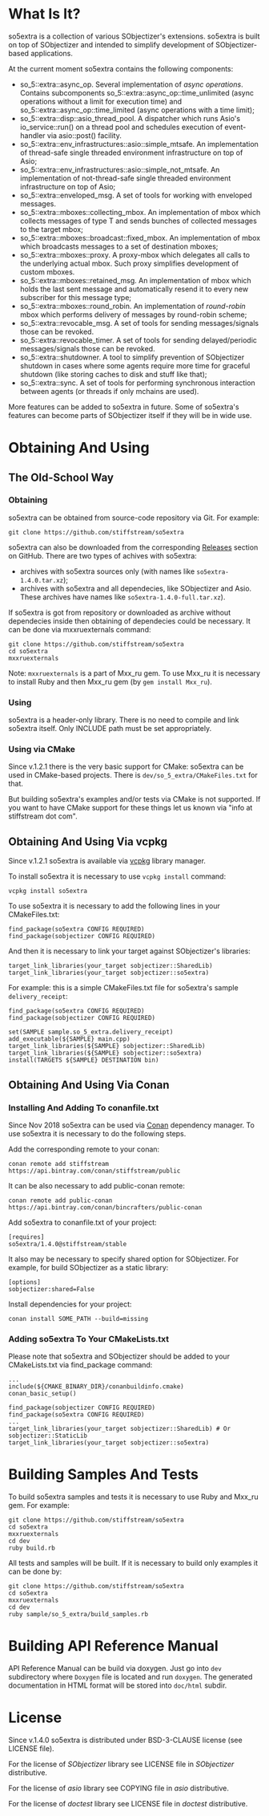 # What Is It?

so5extra is a collection of various SObjectizer's extensions. so5extra is built on top of SObjectizer and intended to simplify development of SObjectizer-based applications.

At the current moment so5extra contains the following components:

* so_5::extra::async_op. Several implementation of *async operations*. Contains subcomponents so_5::extra::async_op::time_unlimited (async operations without a limit for execution time) and so_5::extra::async_op::time_limited (async operations with a time limit);
* so_5::extra::disp::asio_thread_pool. A dispatcher which runs Asio's io_service::run() on a thread pool and schedules execution of event-handler via asio::post() facility.
* so_5::extra::env_infrastructures::asio::simple_mtsafe. An implementation of thread-safe single threaded environment infrastructure on top of Asio;
* so_5::extra::env_infrastructures::asio::simple_not_mtsafe. An implementation of not-thread-safe single threaded environment infrastructure on top of Asio;
* so_5::extra::enveloped_msg. A set of tools for working with enveloped messages.
* so_5::extra::mboxes::collecting_mbox. An implementation of mbox which collects messages of type T and sends bunches of collected messages to the target mbox;
* so_5::extra::mboxes::broadcast::fixed_mbox. An implementation of mbox which broadcasts messages to a set of destination mboxes;
* so_5::extra::mboxes::proxy. A proxy-mbox which delegates all calls to the underlying actual mbox. Such proxy simplifies development of custom mboxes.
* so_5::extra::mboxes::retained_msg. An implementation of mbox which holds the last sent message and automatically resend it to every new subscriber for this message type;
* so_5::extra::mboxes::round_robin. An implementation of *round-robin* mbox which performs delivery of messages by round-robin scheme;
* so_5::extra::revocable_msg. A set of tools for sending messages/signals those can be revoked. 
* so_5::extra::revocable_timer. A set of tools for sending delayed/periodic messages/signals those can be revoked.
* so_5::extra::shutdowner. A tool to simplify prevention of SObjectizer shutdown in cases where some agents require more time for graceful shutdown (like storing caches to disk and stuff like that);
* so_5::extra::sync. A set of tools for performing synchronous interaction between agents (or threads if only mchains are used).

More features can be added to so5extra in future. Some of so5extra's features can become parts of SObjectizer itself if they will be in wide use.

# Obtaining And Using

## The Old-School Way

### Obtaining 

so5extra can be obtained from source-code repository via Git. For example:

    git clone https://github.com/stiffstream/so5extra

so5extra can also be downloaded from the corresponding [Releases](https://github.com/Stiffstream/so5extra/releases) section on GitHub. There are two types of achives with so5extra: 

* archives with so5extra sources only (with names like `so5extra-1.4.0.tar.xz`);
* archives with so5extra and all dependecies, like SObjectizer and Asio. These archives have names like `so5extra-1.4.0-full.tar.xz`).

If so5extra is got from repository or downloaded as archive without dependecies inside then obtaining of dependecies could be necessary. It can be done via mxxruexternals command: 

    git clone https://github.com/stiffstream/so5extra
    cd so5extra
    mxxruexternals

Note: `mxxruexternals` is a part of Mxx_ru gem. To use Mxx_ru it is necessary to install Ruby and then Mxx_ru gem (by `gem install Mxx_ru`).

### Using

so5extra is a header-only library. There is no need to compile and link so5extra itself. Only INCLUDE path must be set appropriately.

### Using via CMake

Since v.1.2.1 there is the very basic support for CMake: so5extra can be used in CMake-based projects. There is `dev/so_5_extra/CMakeFiles.txt` for that.

But building so5extra's examples and/or tests via CMake is not supported.
If you want to have CMake support for these things let us known via "info at stiffstream dot com".

## Obtaining And Using Via vcpkg

Since v.1.2.1 so5extra is available via [vcpkg](https://github.com/Microsoft/vcpkg) library manager.

To install so5extra it is necessary to use `vcpkg install` command:

    vcpkg install so5extra

To use so5extra it is necessary to add the following lines in your CMakeFiles.txt: 

    find_package(so5extra CONFIG REQUIRED)
    find_package(sobjectizer CONFIG REQUIRED)

And then it is necessary to link your target against SObjectizer's libraries:

    target_link_libraries(your_target sobjectizer::SharedLib)
    target_link_libraries(your_target sobjectizer::so5extra)

For example: this is a simple CMakeFiles.txt file for so5extra's sample `delivery_receipt`:

    find_package(so5extra CONFIG REQUIRED)
    find_package(sobjectizer CONFIG REQUIRED)

    set(SAMPLE sample.so_5_extra.delivery_receipt)
    add_executable(${SAMPLE} main.cpp)
    target_link_libraries(${SAMPLE} sobjectizer::SharedLib)
    target_link_libraries(${SAMPLE} sobjectizer::so5extra)
    install(TARGETS ${SAMPLE} DESTINATION bin)

## Obtaining And Using Via Conan

### Installing And Adding To conanfile.txt

Since Nov 2018 so5extra can be used via [Conan](https://conan.io) dependency manager. To use so5extra it is necessary to do the following steps.

Add the corresponding remote to your conan:

    conan remote add stiffstream https://api.bintray.com/conan/stiffstream/public

It can be also necessary to add public-conan remote:

    conan remote add public-conan https://api.bintray.com/conan/bincrafters/public-conan

Add so5extra to conanfile.txt of your project:

    [requires]
    so5extra/1.4.0@stiffstream/stable

It also may be necessary to specify shared option for SObjectizer. For example, for build SObjectizer as a static library:

    [options]
    sobjectizer:shared=False

Install dependencies for your project:

    conan install SOME_PATH --build=missing

### Adding so5extra To Your CMakeLists.txt

Please note that so5extra and SObjectizer should be added to your CMakeLists.txt via find_package command:

    ...
    include(${CMAKE_BINARY_DIR}/conanbuildinfo.cmake)
    conan_basic_setup()

    find_package(sobjectizer CONFIG REQUIRED)
    find_package(so5extra CONFIG REQUIRED)
    ...
    target_link_libraries(your_target sobjectizer::SharedLib) # Or sobjectizer::StaticLib
    target_link_libraries(your_target sobjectizer::so5extra)


# Building Samples And Tests

To build so5extra samples and tests it is necessary to use Ruby and Mxx_ru gem. For example:

    git clone https://github.com/stiffstream/so5extra
    cd so5extra
    mxxruexternals
    cd dev
    ruby build.rb

All tests and samples will be built. If it is necessary to build only examples it can be done by:

    git clone https://github.com/stiffstream/so5extra
    cd so5extra
    mxxruexternals
    cd dev
    ruby sample/so_5_extra/build_samples.rb

# Building API Reference Manual

API Reference Manual can be build via doxygen. Just go into `dev` subdirectory where `Doxygen` file is located and run `doxygen`. The generated documentation in HTML format will be stored into `doc/html` subdir.

# License

Since v.1.4.0 so5extra is distributed under BSD-3-CLAUSE license (see LICENSE file).

For the license of *SObjectizer* library see LICENSE file in *SObjectizer* distributive.

For the license of *asio* library see COPYING file in *asio* distributive.

For the license of *doctest* library see LICENSE file in *doctest* distributive.

